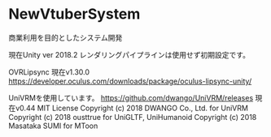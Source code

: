 ﻿# NewVtuberSystem

商業利用を目的としたシステム開発

現在Unity ver 2018.2
レンダリングパイプラインは使用せず初期設定です。


OVRLipsync
現在v1.30.0
https://developer.oculus.com/downloads/package/oculus-lipsync-unity/

UniVRMを使用しています。
https://github.com/dwango/UniVRM/releases
現在v0.44
MIT License
Copyright (c) 2018 DWANGO Co., Ltd. for UniVRM
Copyright (c) 2018 ousttrue for UniGLTF, UniHumanoid
Copyright (c) 2018 Masataka SUMI for MToon

